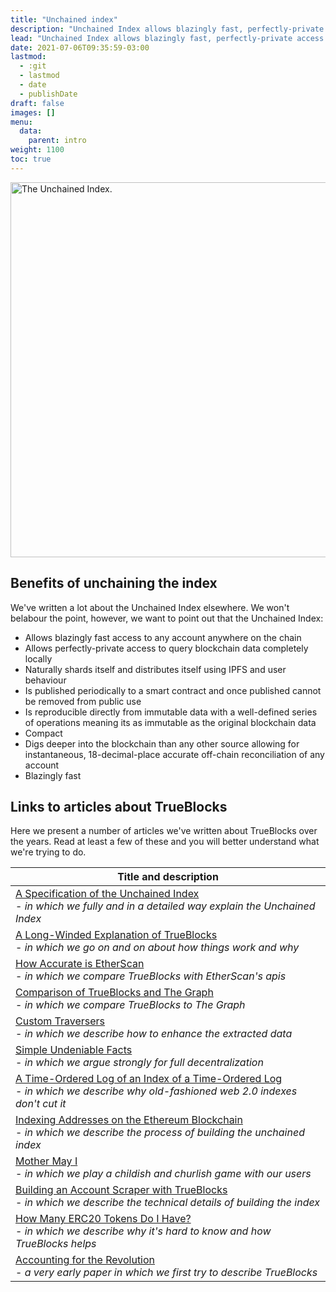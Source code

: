 ```yaml
---
title: "Unchained index"
description: "Unchained Index allows blazingly fast, perfectly-private access to any account anywhere on the chain."
lead: "Unchained Index allows blazingly fast, perfectly-private access to any account anywhere on the chain."
date: 2021-07-06T09:35:59-03:00
lastmod:
  - :git
  - lastmod
  - date
  - publishDate
draft: false
images: []
menu: 
  data:
    parent: intro
weight: 1100
toc: true
---
```


<!-- markdownlint-disable MD041 MD033 -->

<img src="/data-model/img/the-index.png" alt="The Unchained Index." width="600"/>

## Benefits of unchaining the index

We've written a lot about the Unchained Index elsewhere. We won't belabour the point, however, we want
to point out that the Unchained Index:

- Allows blazingly fast access to any account anywhere on the chain
- Allows perfectly-private access to query blockchain data completely locally
- Naturally shards itself and distributes itself using IPFS and user behaviour
- Is published periodically to a smart contract and once published cannot be removed from public use
- Is reproducible directly from immutable data with a well-defined series of operations meaning its as immutable as the original blockchain data
- Compact
- Digs deeper into the blockchain than any other source allowing for instantaneous, 18-decimal-place accurate off-chain reconciliation of any account
- Blazingly fast

## Links to articles about TrueBlocks

Here we present a number of articles we've written about TrueBlocks over the years. Read at least a few of these and you will better understand what we're trying to do.

| Title and description                                                                                                                                                                                              |
| ------------------------------------------------------------------------------------------------------------------------------------------------------------------------------------------------------------------ |
| [A Specification of the Unchained Index](https://trueblocks.io/papers/2023/specification-for-the-unchained-index-v2.0.0-release.pdf)<br>- *in which we fully and in a detailed way explain the Unchained Index*    |
| [A Long-Winded Explanation of TrueBlocks](https://trueblocks.io/blog/a-long-winded-explanation-of-trueblocks/)<br>- *in which we go on and on about how things work and why*                                       |
| [How Accurate is EtherScan](https://trueblocks.io/blog/how-accurate-is-etherscan/)<br>- *in which we compare TrueBlocks with EtherScan's apis*                                                                     |
| [Comparison of TrueBlocks and The Graph](https://trueblocks.io/papers/2021/the-difference-between-trueBlocks-and-rotki-and-trueBlocks-and-thegraph.pdf)<br>- *in which we compare TrueBlocks to The Graph*         |
| [Custom Traversers](https://trueblocks.io/blog/dynamic-traversers-for-trueblocks/)<br>- *in which we describe how to enhance the extracted data*                                                                   |
| [Simple Undeniable Facts](https://trueblocks.io/blog/simple-undeniable-facts/)<br>- *in which we argue strongly for full decentralization*                                                                         |
| [A Time-Ordered Log of an Index of a Time-Ordered Log](https://trueblocks.io/blog/a-time-ordered-index-of-time-ordered-immutable-data/)<br>- *in which we describe why old-fashioned web 2.0 indexes don't cut it* |
| [Indexing Addresses on the Ethereum Blockchain](https://trueblocks.io/blog/indexing-addresses-on-the-ethereum-blockchain/)<br>- *in which we describe the process of building the unchained index*                 |
| [Mother May I](https://trueblocks.io/blog/mother-may-i/)<br>- *in which we play a childish and churlish game with our users*                                                                                       |
| [Building an Account Scraper with TrueBlocks](https://trueblocks.io/blog/building-an-ethereum-account-scraper-with-trueblocks/)<br>- *in which we describe the technical details of building the index*            |
| [How Many ERC20 Tokens Do I Have?](https://trueblocks.io/blog/how-many-erc20-tokens-do-you-have/)<br>- *in which we describe why it's hard to know and how TrueBlocks helps*                                       |
| [Accounting for the Revolution](https://trueblocks.io/blog/accounting-for-the-revolution/)<br>- *a very early paper in which we first try to describe TrueBlocks*                                                  |
